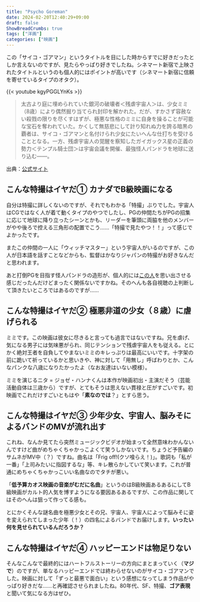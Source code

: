 ```yaml
---
title: "Psycho Goreman"
date: 2024-02-20T12:40:29+09:00
draft: false
ShowBreadCrumbs: true
tags: ["洋画"]
categories: ["映画"]
---
```


この「サイコ・ゴアマン」というタイトルを目にした時からすでに好きだったとしか言えないのですが、見たらやっぱり好きでしたね。シネマート新宿で上映されたタイトルというのも個人的にはポイントが高いです（シネマート新宿に信頼を寄せているタイプのオタク）。

{{< youtube kgyPGGLYnKs >}}


>太古より庭に埋められていた銀河の破壊者＜残虐宇宙人＞は、少女ミミ（8歳）により偶然掘り当てられ封印を解かれた。だが、すかさず容赦ない殺戮の限りを尽くすはずが、極悪な性格のミミに自身を操ることが可能な宝石を奪われていた。かくして無慈悲にして計り知れぬ力を誇る暗黒の覇者は、サイコ・ゴアマンと名付けられ少女にたいへんな仕打ちを受けることとなる。一方、残虐宇宙人の覚醒を察知したガイガックス星の正義の勢力＜テンプル騎士団＞は宇宙会議を開催、最強怪人パンドラを地球に送り込む――。

出典：[公式サイト](http://pg-jp.com/)

## こんな特撮はイヤだ① カナダでB級映画になる

自分は特撮に詳しくないのですが、それでもわかる「特撮」ぶりでした。宇宙人はCGではなく人が着て動くタイプのやつでしたし、PGの仲間たちがPGの招集に応じて地球に降り立ったシーンとかも、リーダーを筆頭に両脇を他のメンバーがやや後ろで控える三角形の配置でこう……「特撮で見たやつ！！」って感じでよかったです。

またこの仲間の一人に「ウィッチマスター」という宇宙人がいるのですが、この人が日本語を話すことなどからも、監督はかなりジャパンの特撮がお好きなんだと思われます。

あと打倒PGを目指す怪人パンドラの造形が、個人的には[この人](https://digimon.net/reference/detail.php?directory_name=angewomon)を思い出させる感じだったんだけどまったく関係ないですかね。そのへんも各自視聴の上判断して頂きたいところではあるのですが……

## こんな特撮はイヤだ② 極悪非道の少女（８歳）に虐げられる

ミミです。この映画は彼女に尽きると言っても過言ではないですね。兄を虐げ、気になる男子には気味悪がられ、同じテンションで残虐宇宙人をも従える。とにかく絶対王者を自負してやまないミミのキレっぷりは最高にいいです。十字架の前に跪いて祈っているかと思いきや、神に対して「用無し」呼ばわりとか、こんなパンクな八歳になりたかったよ（なお友達はいない模様）。

ミミを演じるニタ = ジョゼ・ハンナくんは本作が映画初出・主演だそう（芸能活動自体は三歳から）ですが、とてもそうは思えない貫禄と圧がすごいです。初映画でこれだけすごいともはや「**素なのでは**？」とすら思う。

## こんな特撮はイヤだ③ 少年少女、宇宙人、脳みそによるバンドのMVが流れ出す

これね、なんか見てたら突然ミュージックビデオが始まって全然意味わかんないんですけど曲がめちゃくちゃかっこよくて笑うしかないです。ちょうど予告編のサムネがMV中（？）ですね。曲名は「Frig off!(クソ喰らえ！)」。歌詞も「私が一番」「上司みたいに指図するな」等、キレ散らかしていて笑います。これが普通にめちゃくちゃかっこいい名曲なのでタチが悪い。

「**低予算カオス映画の音楽がむだに名曲**」というのはB級映画あるあるにしてB級映画がカルト的人気を博すようになる要因あるあるですが、この作品に関してはそのへんは狙って作ってる感も。

とにかくそんな謎名曲を極悪少女とその兄、宇宙人、宇宙人によって脳みそに姿を変えられてしまった少年（！）の四名によるバンドでお届けします。**いったい何を見せられているんだろうか？**

## こんな特撮はイヤだ④ ハッピーエンドは物足りない

そんなこんなで最終的にはハートフルストーリーの方向にまとまっていく（**マジで**）のですが、単なるハッピーエンドでは終わらせないのがサイコ・ゴアマンでした。映画に対して「ずっと最悪で面白い」という感想になってしまう作品がやっぱり好きだな……と再確認させられましたね。80年代、SF、特撮、**ゴア表現** と聞いて気になる方はぜひ。
